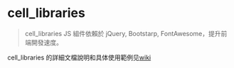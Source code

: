 # cell_libraries
> cell_libraries JS 組件依賴於 jQuery, Bootstarp, FontAwesome，提升前端開發速度。

cell_libraries 的詳細文檔說明和具体使用範例见[wiki](https://github.com/Lruihao/cell_libraries/wiki)